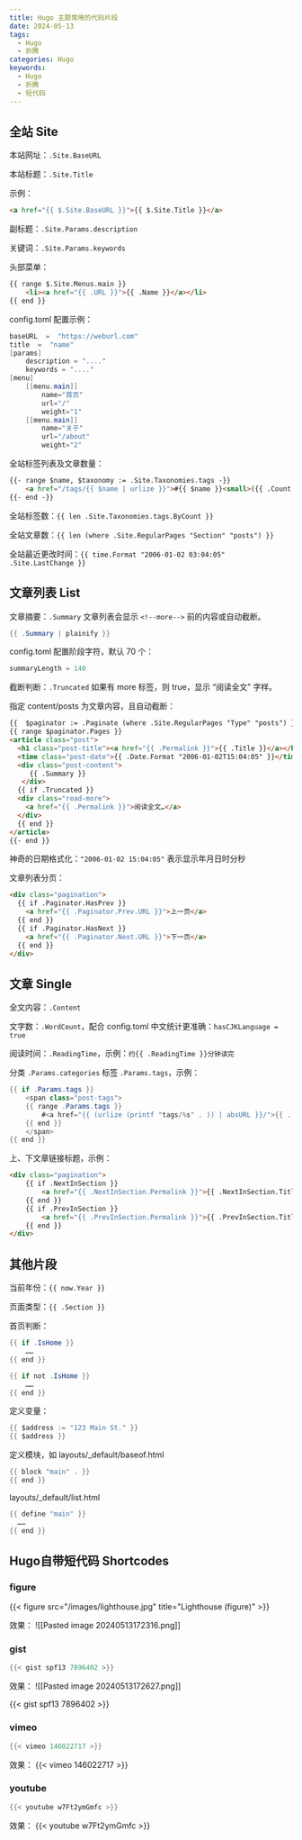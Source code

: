 ```yaml
---
title: Hugo 主题常用的代码片段
date: 2024-05-13
tags:
  - Hugo
  - 折腾
categories: Hugo
keywords:
  - Hugo
  - 折腾
  - 短代码
---
```

## 全站 Site

本站网址：`.Site.BaseURL`

本站标题：`.Site.Title`

示例：

```html
<a href="{{ $.Site.BaseURL }}">{{ $.Site.Title }}</a>
```

副标题：`.Site.Params.description`

关键词：`.Site.Params.keywords`

头部菜单：

```html
{{ range $.Site.Menus.main }}
	<li><a href="{{ .URL }}">{{ .Name }}</a></li>
{{ end }}
```

config.toml 配置示例：

```java
baseURL  =  "https://weburl.com"
title  =  "name"
[params]
	description = "...."
	keywords = "...."
[menu]
	[[menu.main]]
		name="首页"
		url="/"
		weight="1"
	[[menu.main]]
		name="关于"
		url="/about"
		weight="2"
```

全站标签列表及文章数量：

```html
{{- range $name, $taxonomy := .Site.Taxonomies.tags -}}
	<a href="/tags/{{ $name | urlize }}">#{{ $name }}<small>({{ .Count }})</small></a>
{{- end -}}
```

全站标签数：`{{ len .Site.Taxonomies.tags.ByCount }}`

全站文章数：`{{ len (where .Site.RegularPages "Section" "posts") }}`

全站最近更改时间：`{{ time.Format "2006-01-02 03:04:05" .Site.LastChange }}`

## 文章列表 List

文章摘要：`.Summary` 文章列表会显示 `<!--more-->` 前的内容或自动截断。

```java
{{ .Summary | plainify }}
```

config.toml 配置阶段字符，默认 70 个：

```java
summaryLength = 140
```

截断判断：`.Truncated` 如果有 more 标签，则 true，显示 “阅读全文” 字样。

指定 content/posts 为文章内容，且自动截断：

```html
{{  $paginator := .Paginate (where .Site.RegularPages "Type" "posts") }}
{{ range $paginator.Pages }}
<article class="post">
  <h1 class="post-title"><a href="{{ .Permalink }}">{{ .Title }}</a></h1>
  <time class="post-date">{{ .Date.Format "2006-01-02T15:04:05" }}</time>
  <div class="post-content">
 	 {{ .Summary }}
   </div>
  {{ if .Truncated }}
  <div class="read-more">
    <a href="{{ .Permalink }}">阅读全文…</a>
  </div>
  {{ end }}
</article>
{{- end }}
```

神奇的日期格式化：`"2006-01-02 15:04:05"` 表示显示年月日时分秒

文章列表分页：

```html
<div class="pagination">
  {{ if .Paginator.HasPrev }}
    <a href="{{ .Paginator.Prev.URL }}">上一页</a>
  {{ end }}
  {{ if .Paginator.HasNext }}
    <a href="{{ .Paginator.Next.URL }}">下一页</a>
  {{ end }}
</div>
```

## 文章 Single

全文内容：`.Content`

文字数：`.WordCount`，配合 config.toml 中文统计更准确：`hasCJKLanguage = true`

阅读时间：`.ReadingTime`，示例：`约{{ .ReadingTime }}分钟读完`

分类 `.Params.categories` 标签 `.Params.tags`，示例：

```java
{{ if .Params.tags }}
	<span class="post-tags">
	{{ range .Params.tags }}
		#<a href="{{ (urlize (printf "tags/%s" . )) | absURL }}/">{{ . }}</a>&nbsp;
	{{ end }}
	</span>
{{ end }}
```

上、下文章链接标题，示例：

```html
<div class="pagination">
	{{ if .NextInSection }}
		<a href="{{ .NextInSection.Permalink }}">{{ .NextInSection.Title }}</a>
	{{ end }}
	{{ if .PrevInSection }}
		<a href="{{ .PrevInSection.Permalink }}">{{ .PrevInSection.Title }}</a>
	{{ end }}
</div>
```

## 其他片段

当前年份：`{{ now.Year }}`

页面类型：`{{ .Section }}`

首页判断：

```java
{{ if .IsHome }}
	……
{{ end }}

{{ if not .IsHome }}
	……
{{ end }}
```

定义变量：

```java
{{ $address := "123 Main St." }}
{{ $address }}
```

定义模块，如 layouts/_default/baseof.html

```java
{{ block "main" . }}
{{ end }}
```

layouts/_default/list.html

```java
{{ define "main" }}
  ……
{{ end }}
```

## Hugo自带短代码 Shortcodes

### figure


{{< figure src="/images/lighthouse.jpg" title="Lighthouse (figure)" >}}


效果：
![[Pasted image 20240513172316.png]]
### gist

```java
{{< gist spf13 7896402 >}}
```

效果：
![[Pasted image 20240513172627.png]]

{{< gist spf13 7896402 >}}
### vimeo

```java
{{< vimeo 146022717 >}}
```

效果：
{{< vimeo 146022717 >}}
### youtube

```java
{{< youtube w7Ft2ymGmfc >}}
```

效果：
{{< youtube w7Ft2ymGmfc >}}
